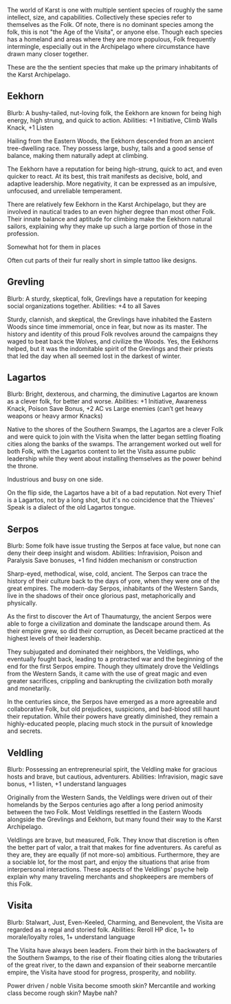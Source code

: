 The world of Karst is one with multiple sentient species of roughly the same intellect, size, and capabilities. Collectively these species refer to themselves as the Folk. Of note, there is no dominant species among the folk, this is not "the Age of the Visita", or anyone else. Though each species has a homeland and areas where they are more populous, Folk frequently intermingle, especially out in the Archipelago where circumstance have drawn many closer together.

These are the the sentient species that make up the primary inhabitants of the Karst Archipelago. 

## Eekhorn
Blurb: A bushy-tailed, nut-loving folk, the Eekhorn are known for being high energy, high strung, and quick to action.
Abilities: +1 Initiative, Climb Walls Knack, +1 Listen

Hailing from the Eastern Woods, the Eekhorn descended from an ancient tree-dwelling race. They possess large, bushy, tails and a good sense of balance, making them naturally adept at climbing.

The Eekhorn have a reputation for being high-strung, quick to act, and even quicker to react. At its best, this trait manifests as decisive, bold, and adaptive leadership. More negativity, it can be expressed as an impulsive, unfocused, and unreliable temperament.

There are relatively few Eekhorn in the Karst Archipelago, but they are involved in nautical trades to an even higher degree than most other Folk. Their innate balance and aptitude for climbing make the Eekhorn natural sailors, explaining why they make up such a large portion of those in the profession.

Somewhat hot for them in places

Often cut parts of their fur really short in simple tattoo like designs.

## Grevling
Blurb: A sturdy, skeptical, folk, Grevlings have a reputation for keeping social organizations together.
Abilities: +4 to all Saves

Sturdy, clannish, and skeptical, the Grevlings have inhabited the Eastern Woods since time immemorial, once in fear, but now as its master. The history and identity of this proud Folk revolves around the campaigns they waged to beat back the Wolves, and civilize the Woods. Yes, the Eekhorns helped, but it was the indomitable spirit of the Grevlings and their priests that led the day when all seemed lost in the darkest of winter.

## Lagartos
Blurb: Bright, dexterous, and charming, the diminutive Lagartos are known as a clever folk, for better and worse.
Abilities: +1 Initiative, Awareness Knack, Poison Save Bonus, +2 AC vs Large enemies (can’t get heavy weapons or heavy armor Knacks)

Native to the shores of the Southern Swamps, the Lagartos are a clever Folk and were quick to join with the Visita when the latter began settling floating cities along the banks of the swamps. The arrangement worked out well for both Folk, with the Lagartos content to let the Visita assume public leadership while they went about installing themselves as the power behind the throne.

Industrious and busy on one side.

On the flip side, the Lagartos have a bit of a bad reputation. Not every Thief is a Lagartos, not by a long shot, but it's no coincidence that the Thieves' Speak is a dialect of the old Lagartos tongue.

## Serpos
Blurb: Some folk have issue trusting the Serpos at face value, but none can deny their deep insight and wisdom.
Abilities: Infravision, Poison and Paralysis Save bonuses, +1 find hidden mechanism or construction

Sharp-eyed, methodical, wise, cold, ancient. The Serpos can trace the history of their culture back to the days of yore, when they were one of the great empires. The modern-day Serpos, inhabitants of the Western Sands, live in the shadows of their once glorious past, metaphorically and physically. 

As the first to discover the Art of Thaumaturgy, the ancient Serpos were able to forge a civilization and dominate the landscape around them. As their empire grew, so did their corruption, as Deceit became practiced at the highest levels of their leadership. 

They subjugated and dominated their neighbors, the Veldlings, who eventually fought back, leading to a protracted war and the beginning of the end for the first Serpos empire. Though they ultimately drove the Veldlings from the Western Sands, it came with the use of great magic and even greater sacrifices, crippling and bankrupting the civilization both morally and monetarily.

In the centuries since, the Serpos have emerged as a more agreeable and collaborative Folk, but old prejudices, suspicions, and bad-blood still haunt their reputation. While their powers have greatly diminished, they remain a highly-educated people, placing much stock in the pursuit of knowledge and secrets.

## Veldling
Blurb: Possessing an entrepreneurial spirit, the Veldling make for gracious hosts and brave, but cautious, adventurers.
Abilities: Infravision, magic save bonus, +1 listen, +1 understand languages

Originally from the Western Sands, the Veldlings were driven out of their homelands by the Serpos centuries ago after a long period animosity between the two Folk. Most Veldlings resettled in the Eastern Woods alongside the Grevlings and Eekhorn, but many found their way to the Karst Archipelago.

Veldlings are brave, but measured, Folk. They know that discretion is often the better part of valor, a trait that makes for fine adventurers. As careful as they are, they are equally (if not more-so) ambitious. Furthermore, they are a sociable lot, for the most part, and enjoy the situations that arise from interpersonal interactions. These aspects of the Veldlings' psyche help explain why many traveling merchants and shopkeepers are members of this Folk.

## Visita
Blurb: Stalwart, Just, Even-Keeled, Charming, and Benevolent, the Visita are regarded as a regal and storied folk.
Abilities: Reroll HP dice, 1+ to morale/loyalty roles, 1+ understand language

The Visita have always been leaders. From their birth in the backwaters of the Southern Swamps, to the rise of their floating cities along the tributaries of the great river, to the dawn and expansion of their seaborne mercantile empire, the Visita have stood for progress, prosperity, and nobility.

Power driven / noble Visita become smooth skin? Mercantile and working class become rough skin? Maybe nah?
